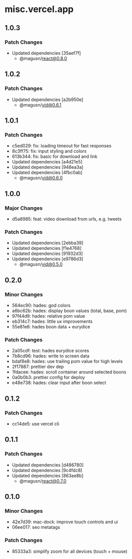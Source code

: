 # misc.vercel.app

## 1.0.3

### Patch Changes

- Updated dependencies [35aef7f]
  - @magusn/react@0.8.0

## 1.0.2

### Patch Changes

- Updated dependencies [a2b950e]
  - @magusn/vid@0.6.1

## 1.0.1

### Patch Changes

- c5ed029: fix: loading timeout for fast responses
- 8c3ff75: fix: input styling and colors
- 613b344: fix: basic <a> for download and link
- Updated dependencies [a4d21e5]
- Updated dependencies [948ea3a]
- Updated dependencies [4fbc0ab]
  - @magusn/vid@0.6.0

## 1.0.0

### Major Changes

- d5a8985: feat: video download from urls, e.g. tweets

### Patch Changes

- Updated dependencies [2ebba39]
- Updated dependencies [f1e4768]
- Updated dependencies [91932d3]
- Updated dependencies [e9786d3]
  - @magusn/vid@0.5.0

## 0.2.0

### Minor Changes

- 564ec90: hades: god colors
- a6bc62b: hades: display boon values (total, base, pom)
- 97f44d9: hades: relative pom value
- eb314c7: hades: little ux improvements
- 55e81e6: hades boon data + eurydice

### Patch Changes

- 2a05cdf: test: hades eurydice scores
- 7b8cd96: hades: write to screen data
- bdaf8e8: hades: use trailing pom value for high levels
- 2f17887: prettier dev dep
- 1fdacee: hades: scroll container around selected boons
- 0a0b0b3: prettier config for deploy
- e48e738: hades: clear input after boon select

## 0.1.2

### Patch Changes

- cc14de5: use vercel cli

## 0.1.1

### Patch Changes

- Updated dependencies [d486780]
- Updated dependencies [9c4fdc8]
- Updated dependencies [863ae8b]
  - @magusn/react@0.7.0

## 0.1.0

### Minor Changes

- 42e7d39: mac-dock: improve touch controls and ui
- 06ee017: seo metatags

### Patch Changes

- 85333a3: simplify zoom for all devices (touch + mouse)
